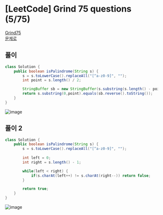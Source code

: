 # [LeetCode] Grind 75 questions (5/75)
<a href="https://www.techinterviewhandbook.org/grind75" target="_blank">Grind75</a>  
<a href="https://leetcode.com/problems/valid-palindrome/" target="_blank">문제로</a>

## 풀이
```java
class Solution {
    public boolean isPalindrome(String s) {
        s = s.toLowerCase().replaceAll("[^a-z0-9]", "");
        int point = s.length() / 2;

        StringBuffer sb = new StringBuffer(s.substring(s.length() - point));
        return s.substring(0,point).equals(sb.reverse().toString());
    }
}
```
![image](https://github.com/nullnull-kim/nullnull-kim.github.io/assets/77221161/5624855a-ed8d-4963-b68d-b4846762a009)


## 풀이 2
```java
class Solution {
    public boolean isPalindrome(String s) {
        s = s.toLowerCase().replaceAll("[^a-z0-9]", "");
        
        int left = 0;
        int right = s.length() - 1;

        while(left < right) {
            if(s.charAt(left++) != s.charAt(right--)) return false;
        }

        return true;
    }
}
```

![image](https://github.com/user-attachments/assets/47ccc69c-b76e-4d93-a83f-83b04536bb71)